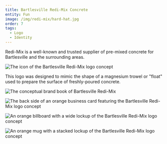 ```yaml
---
title: Bartlesville Redi-Mix Concrete
entity: Fun
image: /img/redi-mix/hard-hat.jpg
order: 7
tags:
  - Logo
  - Identity
---
```


Redi-Mix is a well-known and trusted supplier of pre-mixed concrete for Bartlesville and the surrounding areas.

![The icon of the Bartlesville Redi-Mix logo concept](/img/redi-mix/logo.svg)

This logo was designed to mimic the shape of a magnesium trowel or "float" used to prepare the surface of freshly-poured concrete.

![The conceptual brand book of Bartlesville Redi-Mix](/img/redi-mix/brand-book.jpg)

![The back side of an orange business card featuring the Bartlesville Redi-Mix logo concept](/img/redi-mix/business-card-back.jpg)

![An orange billboard with a wide lockup of the Bartlesville Redi-Mix logo concept](/img/redi-mix/billboard.jpg)

![An orange mug with a stacked lockup of the Bartlesville Redi-Mix logo concept](/img/redi-mix/mug.jpg)